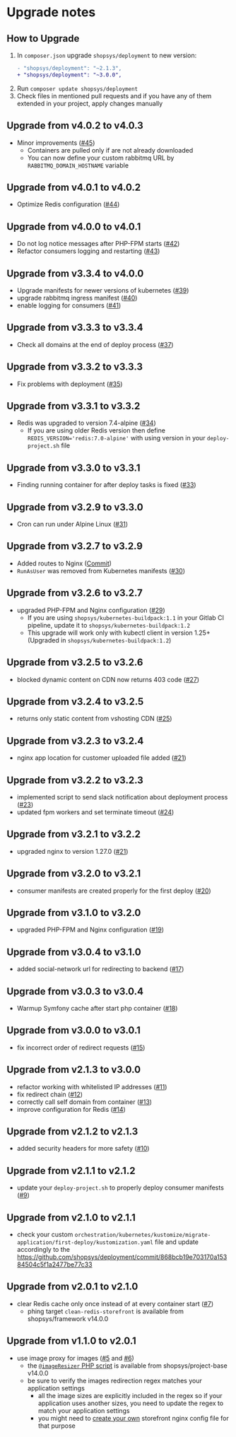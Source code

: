 # Upgrade notes

## How to Upgrade

1. In `composer.json` upgrade `shopsys/deployment` to new version:
    ```diff
   - "shopsys/deployment": "~2.1.3",
   + "shopsys/deployment": "~3.0.0",
    ```
2. Run `composer update shopsys/deployment`
3. Check files in mentioned pull requests and if you have any of them extended in your project, apply changes manually

## Upgrade from v4.0.2 to v4.0.3

- Minor improvements ([#45](https://github.com/shopsys/deployment/pull/45))
  - Containers are pulled only if are not already downloaded
  - You can now define your custom rabbitmq URL by `RABBITMQ_DOMAIN_HOSTNAME` variable

## Upgrade from v4.0.1 to v4.0.2

- Optimize Redis configuration ([#44](https://github.com/shopsys/deployment/pull/44))

## Upgrade from v4.0.0 to v4.0.1

- Do not log notice messages after PHP-FPM starts ([#42](https://github.com/shopsys/deployment/pull/42))
- Refactor consumers logging and restarting ([#43](https://github.com/shopsys/deployment/pull/43))

## Upgrade from v3.3.4 to v4.0.0

- Upgrade manifests for newer versions of kubernetes ([#39](https://github.com/shopsys/deployment/pull/39))
- upgrade rabbitmq ingress manifest ([#40](https://github.com/shopsys/deployment/pull/40))
- enable logging for consumers ([#41](https://github.com/shopsys/deployment/pull/41))

## Upgrade from v3.3.3 to v3.3.4

- Check all domains at the end of deploy process ([#37](https://github.com/shopsys/deployment/pull/37))

## Upgrade from v3.3.2 to v3.3.3

- Fix problems with deployment ([#35](https://github.com/shopsys/deployment/pull/35))

## Upgrade from v3.3.1 to v3.3.2

- Redis was upgraded to version 7.4-alpine ([#34](https://github.com/shopsys/deployment/pull/34))
    - If you are using older Redis version then define `REDIS_VERSION='redis:7.0-alpine'` with using version in your `deploy-project.sh` file

## Upgrade from v3.3.0 to v3.3.1

- Finding running container for after deploy tasks is fixed ([#33](https://github.com/shopsys/deployment/pull/33))

## Upgrade from v3.2.9 to v3.3.0

- Cron can run under Alpine Linux ([#31](https://github.com/shopsys/deployment/pull/31))

## Upgrade from v3.2.7 to v3.2.9

- Added routes to Nginx ([Commit](https://github.com/shopsys/deployment/commit/5b378a3ee1131fed8ac2821158f03f667db19dcb))
- `RunAsUser` was removed from Kubernetes manifests ([#30](https://github.com/shopsys/deployment/pull/30))

## Upgrade from v3.2.6 to v3.2.7

- upgraded PHP-FPM and Nginx configuration ([#29](https://github.com/shopsys/deployment/pull/29))
  - If you are using `shopsys/kubernetes-buildpack:1.1` in your Gitlab CI pipeline, update it to `shopsys/kubernetes-buildpack:1.2`
  - This upgrade will work only with kubectl client in version 1.25+ (Upgraded in `shopsys/kubernetes-buildpack:1.2`)

## Upgrade from v3.2.5 to v3.2.6

- blocked dynamic content on CDN now returns 403 code ([#27](https://github.com/shopsys/deployment/pull/27))

## Upgrade from v3.2.4 to v3.2.5

- returns only static content from vshosting CDN ([#25](https://github.com/shopsys/deployment/pull/25))

## Upgrade from v3.2.3 to v3.2.4

- nginx app location for customer uploaded file added ([#21](https://github.com/shopsys/deployment/pull/21))

## Upgrade from v3.2.2 to v3.2.3

- implemented script to send slack notification about deployment process ([#23](https://github.com/shopsys/deployment/pull/23))
- updated fpm workers and set terminate timeout ([#24](https://github.com/shopsys/deployment/pull/24))

## Upgrade from v3.2.1 to v3.2.2

- upgraded nginx to version 1.27.0 ([#21](https://github.com/shopsys/deployment/pull/21))

## Upgrade from v3.2.0 to v3.2.1

- consumer manifests are created properly for the first deploy ([#20](https://github.com/shopsys/deployment/pull/20))

## Upgrade from v3.1.0 to v3.2.0

- upgraded PHP-FPM and Nginx configuration ([#19](https://github.com/shopsys/deployment/pull/19))

## Upgrade from v3.0.4 to v3.1.0

- added social-network url for redirecting to backend ([#17](https://github.com/shopsys/deployment/pull/17))

## Upgrade from v3.0.3 to v3.0.4

- Warmup Symfony cache after start php container ([#18](https://github.com/shopsys/deployment/pull/18))

## Upgrade from v3.0.0 to v3.0.1

- fix incorrect order of redirect requests ([#15](https://github.com/shopsys/deployment/pull/15))

## Upgrade from v2.1.3 to v3.0.0

- refactor working with whitelisted IP addresses ([#11](https://github.com/shopsys/deployment/pull/11))
- fix redirect chain ([#12](https://github.com/shopsys/deployment/pull/12))
- correctly call self domain from container ([#13](https://github.com/shopsys/deployment/pull/13))
- improve configuration for Redis ([#14](https://github.com/shopsys/deployment/pull/14))

## Upgrade from v2.1.2 to v2.1.3

- added security headers for more safety ([#10](https://github.com/shopsys/deployment/pull/10))

## Upgrade from v2.1.1 to v2.1.2

- update your `deploy-project.sh` to properly deploy consumer manifests ([#9](https://github.com/shopsys/deployment/pull/9/files))

## Upgrade from v2.1.0 to v2.1.1

- check your custom `orchestration/kubernetes/kustomize/migrate-application/first-deploy/kustomization.yaml` file and update accordingly to the https://github.com/shopsys/deployment/commit/868bcb19e703170a15384504c5f1a2477be77c33

## Upgrade from v2.0.1 to v2.1.0

- clear Redis cache only once instead of at every container start ([#7](https://github.com/shopsys/deployment/pull/7/files))
    - phing target `clean-redis-storefront` is available from shopsys/framework v14.0.0

## Upgrade from v1.1.0 to v2.0.1

- use image proxy for images ([#5](https://github.com/shopsys/deployment/pull/5) and [#6](https://github.com/shopsys/deployment/pull/6))
    - the [`@imageResizer` PHP script](https://github.com/shopsys/shopsys/blob/14.0/project-base/app/web/imageResizer.php) is available from shopsys/project-base v14.0.0
    - be sure to verify the images redirection regex matches your application settings
        - all the image sizes are explicitly included in the regex so if your application uses another sizes, you need to update the regex to match your application settings
        - you might need to [create your own](https://github.com/shopsys/deployment#customize-deployment) storefront nginx config file for that purpose

